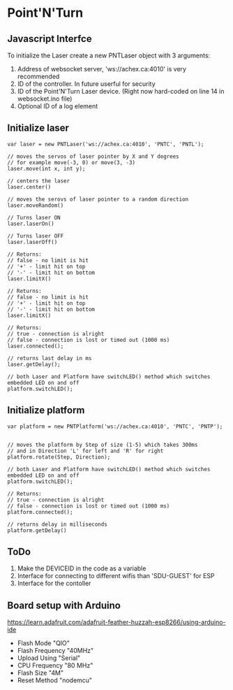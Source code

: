 # Point'N'Turn

## Javascript Interfce

To initialize the Laser create a new PNTLaser object with 3 arguments:

1. Address of websocket server, 'ws://achex.ca:4010' is very recommended
2. ID of the controller. In future userful for security
3. ID of the Point'N'Turn Laser device. (Right now hard-coded on line 14 in websocket.ino file)
4. Optional ID of a log element

## Initialize laser

	var laser = new PNTLaser('ws://achex.ca:4010', 'PNTC', 'PNTL');

	// moves the servos of laser pointer by X and Y degrees
	// for example move(-3, 0) or move(3, -3)
	laser.move(int x, int y);

	// centers the laser
	laser.center()

	// moves the serovs of laser pointer to a random direction
	laser.moveRandom()

	// Turns laser ON
	laser.laserOn()

	// Turns laser OFF
	laser.laserOff()

	// Returns:
	// false - no limit is hit
	// '+' - limit hit on top
	// '-' - limit hit on bottom
	laser.limitX()

	// Returns:
	// false - no limit is hit
	// '+' - limit hit on top
	// '-' - limit hit on bottom
	laser.limitX()

	// Returns:
	// true - connection is alright
	// false - connection is lost or timed out (1000 ms)
	laser.connected();

	// returns last delay in ms
	laser.getDelay();

	// both Laser and Platform have switchLED() method which switches embedded LED on and off
	platform.switchLED();

## Initialize platform


	var platform = new PNTPlatform('ws://achex.ca:4010', 'PNTC', 'PNTP');


	// moves the platform by Step of size (1-5) which takes 300ms
	// and in Direction 'L' for left and 'R' for right
	platform.rotate(Step, Direction);

	// both Laser and Platform have switchLED() method which switches embedded LED on and off
	platform.switchLED();

	// Returns:
	// true - connection is alright
	// false - connection is lost or timed out (1000 ms)
	platform.connected();

	// returns delay in milliseconds
	platform.getDelay()

	
## ToDo

1. Make the DEVICEID in the code as a variable
2. Interface for connecting to different wifis than 'SDU-GUEST' for ESP
3. Interface for the contoller

## Board setup with Arduino
https://learn.adafruit.com/adafruit-feather-huzzah-esp8266/using-arduino-ide

- Flash Mode "QIO"
- Flash Frequency "40MHz"
- Upload Using "Serial"
- CPU Frequency "80 MHz"
- Flash Size "4M"
- Reset Method "nodemcu"
